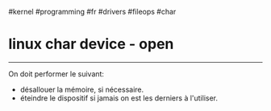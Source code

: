 #kernel #programming #fr #drivers #fileops #char 
# linux char device - open
----
On doit performer le suivant:
+ désallouer la mémoire, si nécessaire.
+ éteindre le dispositif si jamais on est les derniers à l'utiliser.
